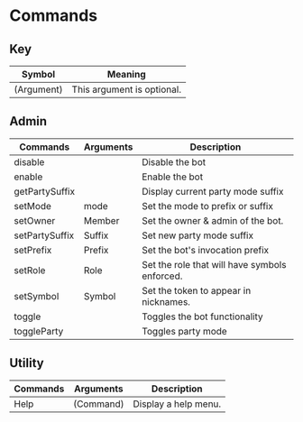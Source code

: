 # Commands

## Key
| Symbol     | Meaning                    |
| ---------- | -------------------------- |
| (Argument) | This argument is optional. |

## Admin
| Commands       | Arguments | Description                                   |
| -------------- | --------- | --------------------------------------------- |
| disable        | <none>    | Disable the bot                               |
| enable         | <none>    | Enable the bot                                |
| getPartySuffix | <none>    | Display current party mode suffix             |
| setMode        | mode      | Set the mode to prefix or suffix              |
| setOwner       | Member    | Set the owner & admin of the bot.             |
| setPartySuffix | Suffix    | Set new party mode suffix                     |
| setPrefix      | Prefix    | Set the bot's invocation prefix               |
| setRole        | Role      | Set the role that will have symbols enforced. |
| setSymbol      | Symbol    | Set the token to appear in nicknames.         |
| toggle         | <none>    | Toggles the bot functionality                 |
| toggleParty    | <none>    | Toggles party mode                            |

## Utility
| Commands | Arguments | Description          |
| -------- | --------- | -------------------- |
| Help     | (Command) | Display a help menu. |

